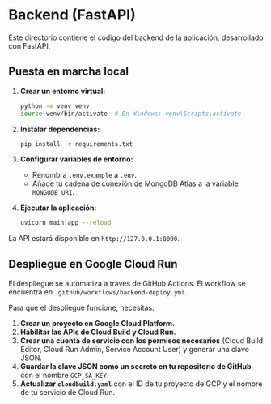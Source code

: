 # Backend (FastAPI)

Este directorio contiene el código del backend de la aplicación, desarrollado con FastAPI.

## Puesta en marcha local

1.  **Crear un entorno virtual:**
    ```bash
    python -m venv venv
    source venv/bin/activate  # En Windows: venv\Scripts\activate
    ```

2.  **Instalar dependencias:**
    ```bash
    pip install -r requirements.txt
    ```

3.  **Configurar variables de entorno:**
    - Renombra `.env.example` a `.env`.
    - Añade tu cadena de conexión de MongoDB Atlas a la variable `MONGODB_URI`.

4.  **Ejecutar la aplicación:**
    ```bash
    uvicorn main:app --reload
    ```

La API estará disponible en `http://127.0.0.1:8000`.

## Despliegue en Google Cloud Run

El despliegue se automatiza a través de GitHub Actions. El workflow se encuentra en `.github/workflows/backend-deploy.yml`.

Para que el despliegue funcione, necesitas:

1.  **Crear un proyecto en Google Cloud Platform.**
2.  **Habilitar las APIs de Cloud Build y Cloud Run.**
3.  **Crear una cuenta de servicio con los permisos necesarios** (Cloud Build Editor, Cloud Run Admin, Service Account User) y generar una clave JSON.
4.  **Guardar la clave JSON como un secreto en tu repositorio de GitHub** con el nombre `GCP_SA_KEY`.
5.  **Actualizar `cloudbuild.yaml`** con el ID de tu proyecto de GCP y el nombre de tu servicio de Cloud Run.
